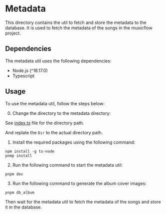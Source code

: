 # Metadata

This directory contains the util to fetch and store the metadata to the database. It is used to fetch the metadata of the songs in the musicflow project.

## Dependencies

The metadata util uses the following dependencies:

- Node.js (^18.17.0)
- Typescript

## Usage

To use the metadata util, follow the steps below:

0. Change the directory to the metadata directory:

See [index.ts](index.ts) file for the directory path.

And replate the `Dir` to the actual directory path.

1. Install the required packages using the following command:

```
npm install -g ts-node
pnmp install
```

2. Run the following command to start the metadata util:

```
pnpm dev
```

3. Run the following command to generate the album cover images:

```
pnpm db_album
```

Then wait for the metadata util to fetch the metadata of the songs and store it in the database.